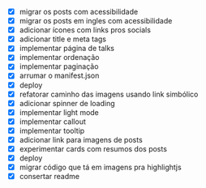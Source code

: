 - [x] migrar os posts com acessibilidade
- [x] migrar os posts em ingles com acessibilidade
- [x] adicionar ícones com links pros socials
- [x] adicionar title e meta tags
- [x] implementar página de talks
- [x] implementar ordenação
- [x] implementar paginação
- [x] arrumar o manifest.json
- [x] deploy
- [x] refatorar caminho das imagens usando link simbólico
- [x] adicionar spinner de loading
- [x] implementar light mode
- [x] implementar callout
- [x] implementar tooltip
- [x] adicionar link para imagens de posts
- [x] experimentar cards com resumos dos posts
- [x] deploy
- [x] migrar código que tá em imagens pra highlightjs
- [x] consertar readme
